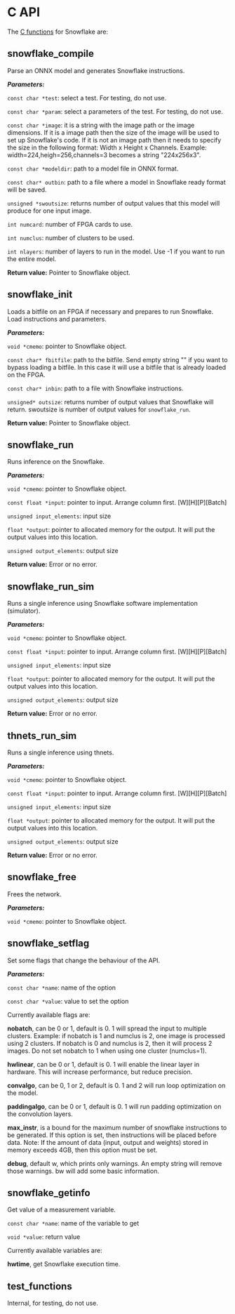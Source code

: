 # C API

The [C functions](https://github.com/FWDNXT/Snowflake-SDK/blob/master/sdk/api.h) for Snowflake are:

## snowflake_compile

Parse an ONNX model and generates Snowflake instructions.

***Parameters:***

`const char *test`:  select a test. For testing, do not use.

`const char *param`: select a parameters of the test. For testing, do not use. 

`const char *image`: it is a string with the image path or the image dimensions. If it is a image path then the size of the image will be used to set up Snowflake's code. If it is not an image path then it needs to specify the size in the following format: Width x Height x Channels. Example: width=224,heigh=256,channels=3 becomes a string "224x256x3".    

`const char *modeldir`: path to a model file in ONNX format.

`const char* outbin`: path to a file where a model in Snowflake ready format will be saved.

`unsigned *swoutsize`: returns number of output values that this model will produce for one input image.

`int numcard`: number of FPGA cards to use.

`int numclus`: number of clusters to be used.

`int nlayers`: number of layers to run in the model. Use -1 if you want to run the entire model.  

**Return value:** Pointer to Snowflake object.

## snowflake_init

Loads a bitfile on an FPGA if necessary and prepares to run Snowflake. Load instructions and parameters.

***Parameters:***

`void *cmemo`: pointer to Snowflake object.

`const char* fbitfile`: path to the bitfile. Send empty string &quot;&quot; if you want to bypass loading a bitfile. In this case it will use a bitfile that is already loaded on the FPGA.    

`const char* inbin`: path to a file with Snowflake instructions.

`unsigned* outsize`: returns number of output values that Snowflake will return. swoutsize is number of output values for `snowflake_run`.   

**Return value:** Pointer to Snowflake object.

## snowflake_run

Runs inference on the Snowflake.

***Parameters:***

`void *cmemo`: pointer to Snowflake object.

`const float *input`: pointer to input. Arrange column first. [W][H][P][Batch]

`unsigned input_elements`: input size

`float *output`: pointer to allocated memory for the output. It will put the output values into this location. 

`unsigned output_elements`: output size

**Return value:** Error or no error.

## snowflake_run_sim

Runs a single inference using Snowflake software implementation (simulator).

***Parameters:***  

`void *cmemo`: pointer to Snowflake object.

`const float *input`: pointer to input. Arrange column first. [W][H][P][Batch]

`unsigned input_elements`: input size

`float *output`: pointer to allocated memory for the output. It will put the output values into this location. 

`unsigned output_elements`: output size

**Return value:** Error or no error.

## thnets_run_sim

Runs a single inference using thnets.

***Parameters:***  

`void *cmemo`: pointer to Snowflake object.

`const float *input`: pointer to input. Arrange column first. [W][H][P][Batch]

`unsigned input_elements`: input size

`float *output`: pointer to allocated memory for the output. It will put the output values into this location. 

`unsigned output_elements`: output size

**Return value:** Error or no error.

## snowflake_free

Frees the network.

***Parameters:***

`void *cmemo`: pointer to Snowflake object.

## snowflake_setflag

Set some flags that change the behaviour of the API.

***Parameters:***

`const char *name`: name of the option

`const char *value`: value to set the option 

Currently available flags are:

**nobatch**, can be 0 or 1, default is 0. 1 will spread the input to multiple clusters. Example: if nobatch is 1 and numclus is 2, one image is processed using 2 clusters. If nobatch is 0 and numclus is 2, then it will process 2 images. Do not set nobatch to 1 when using one cluster (numclus=1).

**hwlinear**, can be 0 or 1, default is 0. 1 will enable the linear layer in hardware. This will increase performance, but reduce precision.    

**convalgo**, can be 0, 1 or 2, default is 0. 1 and 2 will run loop optimization on the model.

**paddingalgo**, can be 0 or 1, default is 0. 1 will run padding optimization on the convolution layers.  

**max_instr**, is a bound for the maximum number of snowflake instructions to be generated. If this option is set, then instructions will be placed before data. Note: If the amount of data (input, output and weights) stored in memory exceeds 4GB, then this option must be set. 

**debug**, default w, which prints only warnings. An empty string will remove those warnings. bw will add some basic information.    

## snowflake_getinfo

Get value of a measurement variable.

`const char *name`: name of the variable to get 

`void *value`: return value
  
Currently available variables are:

**hwtime**, get Snowflake execution time.    

## test_functions

Internal, for testing, do not use.
